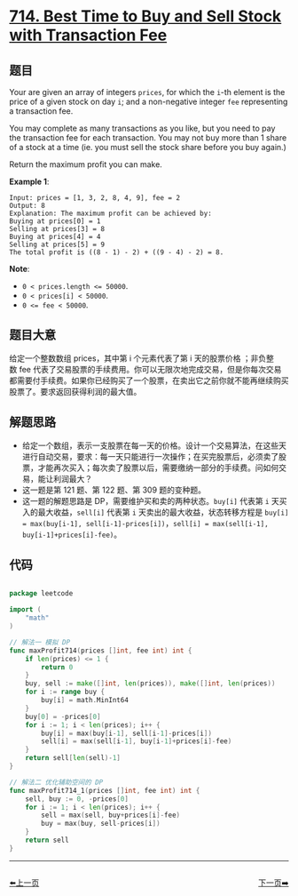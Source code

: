 # [714. Best Time to Buy and Sell Stock with Transaction Fee](https://leetcode.com/problems/best-time-to-buy-and-sell-stock-with-transaction-fee/)


## 题目

Your are given an array of integers `prices`, for which the `i`-th element is the price of a given stock on day `i`; and a non-negative integer `fee` representing a transaction fee.

You may complete as many transactions as you like, but you need to pay the transaction fee for each transaction. You may not buy more than 1 share of a stock at a time (ie. you must sell the stock share before you buy again.)

Return the maximum profit you can make.

**Example 1**:

    Input: prices = [1, 3, 2, 8, 4, 9], fee = 2
    Output: 8
    Explanation: The maximum profit can be achieved by:
    Buying at prices[0] = 1
    Selling at prices[3] = 8
    Buying at prices[4] = 4
    Selling at prices[5] = 9
    The total profit is ((8 - 1) - 2) + ((9 - 4) - 2) = 8.

**Note**:

- `0 < prices.length <= 50000`.
- `0 < prices[i] < 50000`.
- `0 <= fee < 50000`.


## 题目大意

给定一个整数数组 prices，其中第 i 个元素代表了第 i 天的股票价格 ；非负整数 fee 代表了交易股票的手续费用。你可以无限次地完成交易，但是你每次交易都需要付手续费。如果你已经购买了一个股票，在卖出它之前你就不能再继续购买股票了。要求返回获得利润的最大值。



## 解题思路

- 给定一个数组，表示一支股票在每一天的价格。设计一个交易算法，在这些天进行自动交易，要求：每一天只能进行一次操作；在买完股票后，必须卖了股票，才能再次买入；每次卖了股票以后，需要缴纳一部分的手续费。问如何交易，能让利润最大？
- 这一题是第 121 题、第 122 题、第 309 题的变种题。
- 这一题的解题思路是 DP，需要维护买和卖的两种状态。`buy[i]` 代表第 `i` 天买入的最大收益，`sell[i]` 代表第 `i` 天卖出的最大收益，状态转移方程是 `buy[i] = max(buy[i-1], sell[i-1]-prices[i])`，`sell[i] = max(sell[i-1], buy[i-1]+prices[i]-fee)`。


## 代码

```go

package leetcode

import (
	"math"
)

// 解法一 模拟 DP
func maxProfit714(prices []int, fee int) int {
	if len(prices) <= 1 {
		return 0
	}
	buy, sell := make([]int, len(prices)), make([]int, len(prices))
	for i := range buy {
		buy[i] = math.MinInt64
	}
	buy[0] = -prices[0]
	for i := 1; i < len(prices); i++ {
		buy[i] = max(buy[i-1], sell[i-1]-prices[i])
		sell[i] = max(sell[i-1], buy[i-1]+prices[i]-fee)
	}
	return sell[len(sell)-1]
}

// 解法二 优化辅助空间的 DP
func maxProfit714_1(prices []int, fee int) int {
	sell, buy := 0, -prices[0]
	for i := 1; i < len(prices); i++ {
		sell = max(sell, buy+prices[i]-fee)
		buy = max(buy, sell-prices[i])
	}
	return sell
}

```


----------------------------------------------
<div style="display: flex;justify-content: space-between;align-items: center;">
<p><a href="https://books.halfrost.com/leetcode/ChapterFour/0700~0799/0713.Subarray-Product-Less-Than-K/">⬅️上一页</a></p>
<p><a href="https://books.halfrost.com/leetcode/ChapterFour/0700~0799/0715.Range-Module/">下一页➡️</a></p>
</div>
